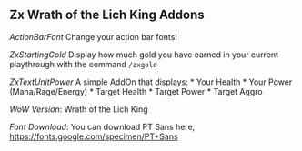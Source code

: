 Zx Wrath of the Lich King Addons
--------------------------------
*ActionBarFont*
Change your action bar fonts!

*ZxStartingGold*
Display how much gold you have earned in your current playthrough with the command ```/zxgold```

*ZxTextUnitPower*
A simple AddOn that displays:
	* Your Health
	* Your Power (Mana/Rage/Energy)
	* Target Health
	* Target Power
	* Target Aggro

*WoW Version*: Wrath of the Lich King

*Font Download*: You can download PT Sans here, https://fonts.google.com/specimen/PT+Sans